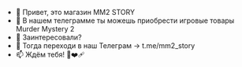 - 👋 Привет, это магазин MM2 STORY
- 👀 В нашем телеграмме ты можешь приобрести игровые товары Murder Mystery 2
- 🌱 Заинтересовали? 
- 💞️ Тогда переходи в наш Телеграм -> t.me/mm2_story
- 📫 Ждëм тебя! 🌹❤‍🩹
